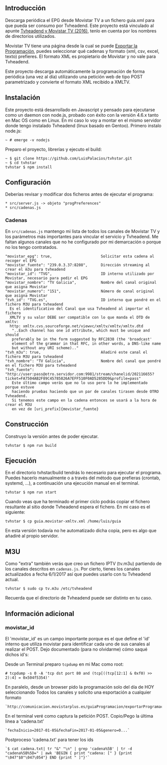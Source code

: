 ## Introducción

Descarga periódica el EPG desde Movistar TV a un fichero guia.xml para que pueda ser consumo por Tvheadend. 
Este proyecto está vinculado al apunte [Tvheadend y Movistar TV (2016)](http://www.luispa.com/archivos/4571),
tenlo en cuenta por los nombres de directorios utilizados.

Movistar TV tiene una página desde la cual se puede [Exportar la Programación](http://comunicacion.movistarplus.es/guiaProgramacion/exportarProgramacion),
puedes seleccionar qué cadenas y formato (xml, csv, excel, texto) prefieres. El formato XML es propietario
de Movistar y no vale para Tvheadend. 

Este proyecto descarga automáticamente la programación de forma periódica (una vez al día) utilizando
una petición web de tipo POST parametrizado y convierte el formato XML recibido a XMLTV. 

## Instalación

Este proyecto está desarrollado en Javascript y pensado para ejecutarse como un daemon con node.js, 
probado con éxito con la versión 4.6.x tanto en Mac OS como en Linux. En mi caso lo voy a montar
en el mismo servidor donde tengo instalado Tvheadend (linux basado en Gentoo). Primero instalo node.js:

    ~ # emerge -v nodejs

Preparo el proyecto, librerías y ejecuto el build: 

    ~ $ git clone https://github.com/LuisPalacios/tvhstar.git
    ~ $ cd tvhstar
    tvhstar $ npm install

## Configuración

Deberías revisar y modificar dos ficheros antes de ejecutar el programa: 

    * src/server.js -> objeto "progPreferences"
    * src/cadenas.js

### Cadenas

En `src/cadenas.js` mantengo mi lista de todos los canales de Movistar TV y 
los parámetros más importantes para vincular el servicio y Tvheadend. Me
faltan algunos canales que no he configurado por mi demarcación o porque
no los tengo contratados. 

    "movistar_epg": true,                      Solicitar esta cadena al recoger el EPG
    "movistar_fuente": "239.0.3.37:8208",      Dirección streaming al crear el m3u para tvheadend
    "movistar_id": "TVG",                      ID interno utilizado por Movistar, necesario para pedir el EPG
    "movistar_nombre": "TV Galicia",           Nombre del canal original que asigna Movistar
    "movistar_numero": "151",                  Número de canal original que asigna Movistar
    "tvh_id": "TVG.es",                        ID interno que pondré en el fichero M3U para tvheadend
      Es el identificativo del Canal que usa Tvheadend al importar el fichero 
      XMLTV y su valor DEBE ser compatible con lo que manda el DTD de xmltv:
      http: xmltv.cvs.sourceforge.net/viewvc/xmltv/xmltv/xmltv.dtd
       "..Each channel has one id attribute, which must be unique and should
       preferably be in the form suggested by RFC2838 (the 'broadcast'
       element of the grammar in that RFC, in other words, a DNS-like name
       but without any URI scheme).."
    "tvh_m3u": true,                           Añadiré este canal el fichero M3U para tvheadend
    "tvh_nombre": "TV Galicia",                Nombre del canal que pondré en el fichero M3U para tvheadend
    "tvh_fuente": "http://user:pass@otro.servidor.com:9981/stream/chanelid/202116655?ticket=FA7504AB2F89C45785826A7EFF510F0AD5285DD9&profile=pass"
       Este último campo verás que no lo uso pero lo he implementado porque estuve 
       haciendo pruebas haciendo que un par de canales tirasen desde OTRO Tvheadend. 
       Si tenemos este campo en la cadena entonces se usará a la hora de crear el M3U 
       en vez de [uri_prefix]{movistar_fuente}
 



## Construcción

Construyo la versión antes de poder ejecutar. 

    tvhstar $ npm run build


## Ejecución

En el directorio tvhstar/build tendrás lo necesario para ejecutar el programa. Puedes hacerlo 
manualmente o a través del método que prefieras (crontab, systemd, ...), 
a continuación una ejecución manual en el terminal. 

    tvhstar $ npm run start

Cuando veas que ha terminado el primer ciclo podrás copiar el fichero resultante al
sitio donde Tvheadend espera el fichero. En mi caso es el siguiente: 

    tvhstar $ cp guia.movistar-xmltv.xml /home/luis/guia

En esta versión todavía no he automatizado dicha copia, pero es algo que añadiré al propio
servidor. 


## M3U

Como "extra" también verás que creo un fichero IPTV (tv.m3u) partiendo de los canales descritos en 
`cadenas.js`. Por cierto, tienes los canales actualizados a fecha 6/1/2017 así que puedes usarlo
con tu Tvheadend actual.

    tvhstar $ sudo cp tv.m3u /etc/tvheadend     
    
Recuerda que el directorio de Tvheadend puede ser distinto en tu caso.  
  

## Información adicional

### movistar_id

El 'movistar_id' es un campo importante porque es el que define el 'id' interno 
que utiliza movistar para identificar cada uno de sus canales al realizar el POST.
Dejo documentado (para no olvidarme) cómo saqué dichos id's: 
    
Desde un Terminal preparo `tcpdump` en mi Mac como root:

    # tcpdump -s 0 -A 'tcp dst port 80 and (tcp[((tcp[12:1] & 0xf0) >> 2):4] = 0x504f5354)'
    
En paralelo, desde un browser pido la programación solo del día de HOY 
seleccionando Todos los canales y solicito una esportación a cualquier formato

    `http://comunicacion.movistarplus.es/guiaProgramacion/exportarProgramacion`

En el terminal veré como captura la petición POST. Copio/Pego la última línea a 'cadena.txt' 

    `fechaInicio=2017-01-05&fechaFin=2017-01-05&genero=0...`
    
Postproceso 'cadena.txt' para tener los ids
 
    `$ cat cadena.txt| tr "&" "\n" | grep 'cadena%5B' | tr -d "cadena%5B%5D=" | awk 'BEGIN { print "cadena: [" } {print "\047"$0"\047\054"} END {print " ]"}'`


